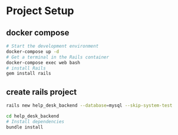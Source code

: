# Project Setup

## docker compose

```bash
# Start the development environment
docker-compose up -d
# Get a terminal in the Rails container
docker-compose exec web bash
# install Rails
gem install rails
```


## create rails project

```bash
rails new help_desk_backend --database=mysql --skip-system-test

cd help_desk_backend
# Install dependencies
bundle install
```